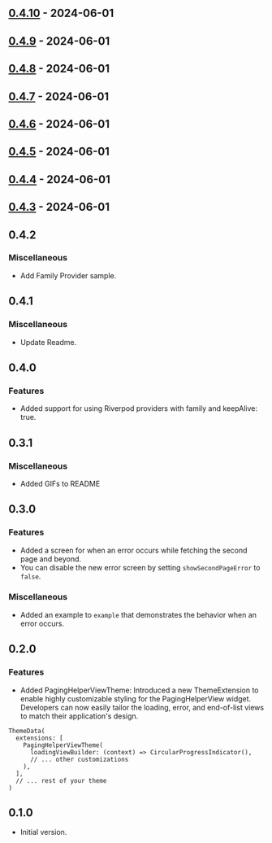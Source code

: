 ## [0.4.10](https://github.com/K9i-0/riverpod_paging_utils/compare/0.4.9...0.4.10) - 2024-06-01

## [0.4.9](https://github.com/K9i-0/riverpod_paging_utils/compare/0.4.8...0.4.9) - 2024-06-01

## [0.4.8](https://github.com/K9i-0/riverpod_paging_utils/compare/0.4.7...0.4.8) - 2024-06-01

## [0.4.7](https://github.com/K9i-0/riverpod_paging_utils/compare/0.4.6...0.4.7) - 2024-06-01

## [0.4.6](https://github.com/K9i-0/riverpod_paging_utils/compare/0.4.5...0.4.6) - 2024-06-01

## [0.4.5](https://github.com/K9i-0/riverpod_paging_utils/compare/0.4.4...0.4.5) - 2024-06-01

## [0.4.4](https://github.com/K9i-0/riverpod_paging_utils/compare/0.4.3...0.4.4) - 2024-06-01

## [0.4.3](https://github.com/K9i-0/riverpod_paging_utils/compare/0.4.2...0.4.3) - 2024-06-01

## 0.4.2

### Miscellaneous
- Add Family Provider sample.

## 0.4.1

### Miscellaneous
- Update Readme.

## 0.4.0

### Features
- Added support for using Riverpod providers with family and keepAlive: true.

## 0.3.1

### Miscellaneous

- Added GIFs to README

## 0.3.0

### Features
- Added a screen for when an error occurs while fetching the second page and beyond.
- You can disable the new error screen by setting `showSecondPageError` to `false`.

### Miscellaneous

- Added an example to `example` that demonstrates the behavior when an error occurs.

## 0.2.0

### Features
- Added PagingHelperViewTheme: Introduced a new ThemeExtension to enable highly customizable styling for the PagingHelperView widget. Developers can now easily tailor the loading, error, and end-of-list views to match their application's design.

```
ThemeData(
  extensions: [
    PagingHelperViewTheme(
      loadingViewBuilder: (context) => CircularProgressIndicator(),
      // ... other customizations
    ),
  ],
  // ... rest of your theme
)
```

## 0.1.0

* Initial version.
